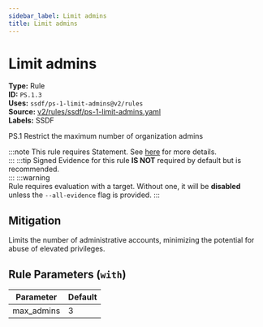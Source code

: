 ```yaml
---
sidebar_label: Limit admins
title: Limit admins
---  
```

# Limit admins  
**Type:** Rule  
**ID:** `PS.1.3`  
**Uses:** `ssdf/ps-1-limit-admins@v2/rules`  
**Source:** [v2/rules/ssdf/ps-1-limit-admins.yaml](https://github.com/scribe-public/sample-policies/blob/main/v2/rules/ssdf/ps-1-limit-admins.yaml)  
**Labels:** SSDF  

PS.1 Restrict the maximum number of organization admins

:::note 
This rule requires Statement. See [here](https://scribe-security.netlify.app/valint/generic) for more details.  
::: 
:::tip 
Signed Evidence for this rule **IS NOT** required by default but is recommended.  
::: 
:::warning  
Rule requires evaluation with a target. Without one, it will be **disabled** unless the `--all-evidence` flag is provided.
::: 

## Mitigation  
Limits the number of administrative accounts, minimizing the potential for abuse of elevated privileges.



## Rule Parameters (`with`)  
| Parameter | Default |
|-----------|---------|
| max_admins | 3 |

